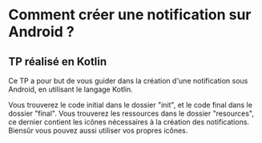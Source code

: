# Comment créer une notification sur Android ?
## TP réalisé en Kotlin

Ce TP a pour but de vous guider dans la création d'une notification sous Android, en utilisant le langage Kotlin.

Vous trouverez le code initial dans le dossier "init", et le code final dans le dossier "final". Vous trouverez les ressources 
dans le dossier "resources", ce dernier contient les icônes nécessaires à la création des notifications. Biensûr vous pouvez aussi 
utiliser vos propres icônes.

